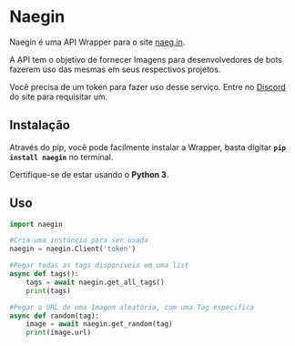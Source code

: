 # Naegin
Naegin é uma API Wrapper para o site [naeg.in](https://naeg.in/  "Clique para acessar").

A API tem o objetivo de fornecer Imagens para desenvolvedores de bots fazerem uso das mesmas em seus respectivos projetos.

Você precisa de um token para fazer uso desse serviço. Entre no [Discord](https://discord.gg/kdb4Hvd3 "Servidor no Discord") do site para requisitar um.

## Instalação
Através do pip, você pode facilmente instalar a Wrapper, basta digitar **`pip install naegin`** no terminal.

Certifique-se de estar usando o **Python 3**.

## Uso
```python
import naegin

#Cria uma instância para ser usada
naegin = naegin.Client('token')

#Pegar todas as tags disponíveis em uma list
async def tags():
    tags = await naegin.get_all_tags()
    print(tags)

#Pegar a URL de uma Imagem aleatória, com uma Tag especifica
async def random(tag):
    image = await naegin.get_random(tag)
    print(image.url)
```